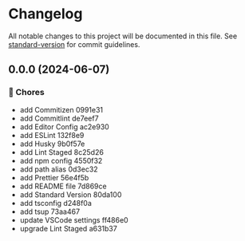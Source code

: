 # Changelog

All notable changes to this project will be documented in this file. See [standard-version](https://github.com/conventional-changelog/standard-version) for commit guidelines.

## 0.0.0 (2024-06-07)


### 🚚 Chores

* add Commitizen 0991e31
* add Commitlint de7eef7
* add Editor Config ac2e930
* add ESLint 132f8e9
* add Husky 9b0f57e
* add Lint Staged 8c25d26
* add npm config 4550f32
* add path alias 0d3ec32
* add Prettier 56e4f5b
* add README file 7d869ce
* add Standard Version 80da100
* add tsconfig d248f0a
* add tsup 73aa467
* update VSCode settings ff486e0
* upgrade Lint Staged a631b37

